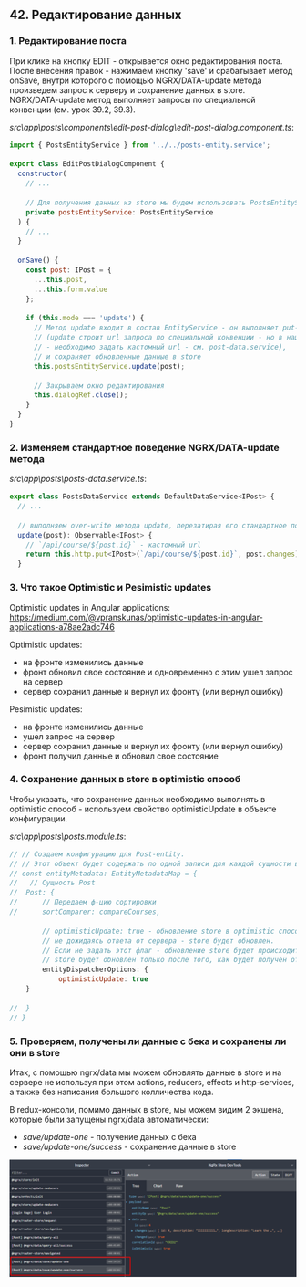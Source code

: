 ## 42. Редактирование данных

### 1. Редактирование поста

При клике на кнопку EDIT - открывается окно редактирования поста. После внесения правок - нажимаем кнопку 'save' и срабатывает метод onSave, внутри которого с помощью NGRX/DATA-update метода произведем запрос к серверу и сохранение данных в store.   
NGRX/DATA-update метод выполняет запросы по специальной конвенции (см. урок 39.2, 39.3).

*src\app\posts\components\edit-post-dialog\edit-post-dialog.component.ts*:
```js
import { PostsEntityService } from '../../posts-entity.service';

export class EditPostDialogComponent {
  constructor(
    // ...

    // Для получения данных из store мы будем использовать PostsEntityService
    private postsEntityService: PostsEntityService
  ) {
    // ...
  }

  onSave() {
    const post: IPost = {
      ...this.post,
      ...this.form.value
    };

    if (this.mode === 'update') {
      // Метод update входит в состав EntityService - он выполняет put-запросы к серверу
      // (update строит url запроса по специальной конвенции - но в нашем случаи
      // - необходимо задать кастомный url - см. post-data.service),
      // и сохраняет обновленные данные в store
      this.postsEntityService.update(post);

      // Закрываем окно редактирования
      this.dialogRef.close();
    }
  }
}
```

### 2. Изменяем стандартное поведение NGRX/DATA-update метода

*src\app\posts\posts-data.service.ts*:
```js
export class PostsDataService extends DefaultDataService<IPost> {
  // ...

  // выполняем over-write метода update, перезатирая его стандартное поведение
  update(post): Observable<IPost> {
    // `/api/course/${post.id}` - кастомный url 
    return this.http.put<IPost>(`/api/course/${post.id}`, post.changes);
  }
```

### 3. Что такое Optimistic и Pesimistic updates

Optimistic updates in Angular applications:       
https://medium.com/@vpranskunas/optimistic-updates-in-angular-applications-a78ae2adc746     

Optimistic updates:
- на фронте изменились данные
- фронт обновил свое состояние и одновременно с этим ушел запрос на сервер
- сервер сохранил данные и вернул их фронту (или вернул ошибку) 

Pesimistic updates:
- на фронте изменились данные
- ушел запрос на сервер
- сервер сохранил данные и вернул их фронту (или вернул ошибку) 
- фронт получил данные и обновил свое состояние

### 4. Сохранение данных в store в optimistic способ

Чтобы указать, что сохранение данных необходимо выполнять в optimistic способ - используем свойство optimisticUpdate в объекте конфигурации.

*src\app\posts\posts.module.ts*:
```js
// // Создаем конфигурацию для Post-entity.
// // Этот объект будет содержать по одной записи для каждой сущности в нашем приложении
// const entityMetadata: EntityMetadataMap = {
//   // Сущность Post
// 	Post: {
// 		// Передаем ф-цию сортировки
// 		sortComparer: compareCourses,
		
		// optimisticUpdate: true - обновление store в optimistic способ -
		// не дожидаясь ответа от сервера - store будет обновлен.
		// Если не задать этот флаг - обновление store будет происходить в pesimistic способ -
		// store будет обновлен только после того, как будет получен ответ от сервера
		entityDispatcherOptions: {
			optimisticUpdate: true		
    }
    
// 	}
// }
```

### 5. Проверяем, получены ли данные с бека и сохранены ли они в store

Итак, с помощью ngrx/data мы можем обновлять данные в store и на сервере не используя при этом actions, reducers, effects и http-services, а также без написания большого колличества кода.   

В redux-консоли, помимо данных в store, мы можем видим 2 экшена, которые были запущены ngrx/data автоматически:
- *save/update-one* - получение данных с бека
- *save/update-one/success* - сохранение данные в store

![](./img/42.1.png)